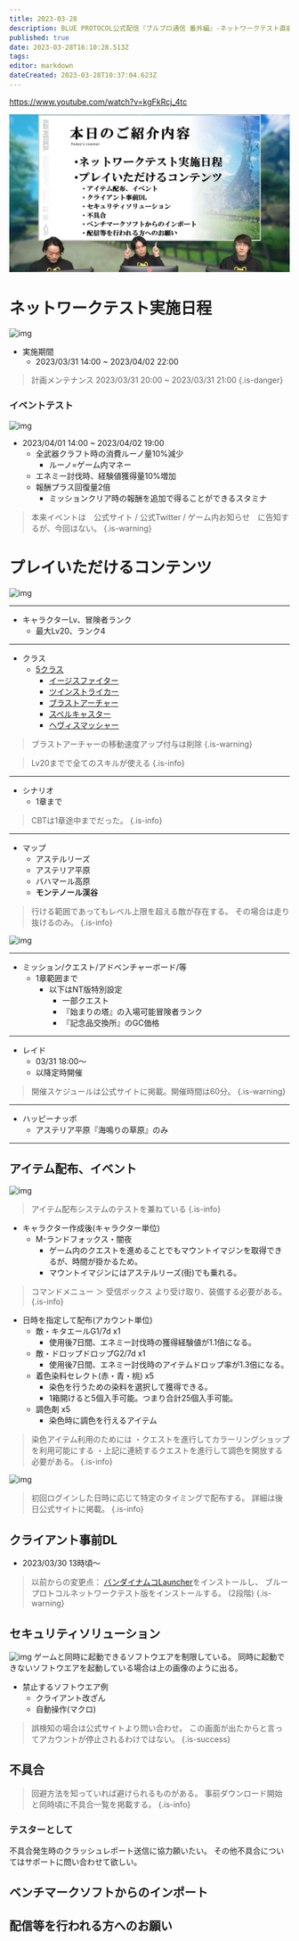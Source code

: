 ```yaml
---
title: 2023-03-28
description: BLUE PROTOCOL公式配信『ブルプロ通信 番外編』-ネットワークテスト直前配信-
published: true
date: 2023-03-28T16:10:28.513Z
tags: 
editor: markdown
dateCreated: 2023-03-28T10:37:04.623Z
---
```


https://www.youtube.com/watch?v=kgFkRcj_4tc

![blue_protocol公式配信『ブルプロ通信_番外編』-ネットワークテスト直前配信-_11-12_screenshot.png](/blue_protocol公式配信『ブルプロ通信_番外編』-ネットワークテスト直前配信-_11-12_screenshot.png)

# ネットワークテスト実施日程
![img](https://pbs.twimg.com/media/FsTWf5zaYAEciHm?format=jpg&name=small)
+ 実施期間
	+ 2023/03/31 14:00 ~ 2023/04/02 22:00
> 計画メンテナンス
> 2023/03/31 20:00 ~ 2023/03/31 21:00
{.is-danger}

### イベントテスト
![img](https://pbs.twimg.com/media/FsTe-9naMAAPl76?format=jpg&name=small)
+ 2023/04/01 14:00 ~ 2023/04/02 19:00
	+ 全武器クラフト時の消費ルーノ量10%減少
  		+ ルーノ=ゲーム内マネー
  + エネミー討伐時、経験値獲得量10%増加
  + 報酬プラス回復量2倍
  	+ ミッションクリア時の報酬を追加で得ることができるスタミナ
> 本来イベントは　公式サイト / 公式Twitter / ゲーム内お知らせ　に告知するが、今回はない。
{.is-warning}


# プレイいただけるコンテンツ
![img](https://pbs.twimg.com/media/FsTW9TaakAAgMbO?format=png&name=small)

---

+ キャラクターLv、冒険者ランク
  + 最大Lv20、ランク4

---


+ クラス
  + [5クラス](/クラス/)
    + [イージスファイター](/クラス/イージスファイター)
    + [ツインストライカー](/クラス/ツインストライカー)
    + [ブラストアーチャー](/クラス/ブラストアーチャー)
    + [スペルキャスター](/クラス/スペルキャスター)
    + [ヘヴィスマッシャー](/クラス/ヘヴィスマッシャー)
> ブラストアーチャーの移動速度アップ付与は削除
{.is-warning}

> Lv20までで全てのスキルが使える
{.is-info}

---

+ シナリオ
  + 1章まで
> CBTは1章途中までだった。
{.is-info}

---

+ マップ
  + アステルリーズ
  + アステリア平原
  + バハマール高原
  + **モンテノール渓谷**
> 行ける範囲であってもレベル上限を超える敵が存在する。
> その場合は走り抜けるのみ。
{.is-info}

![img](https://pbs.twimg.com/media/FsTbxzJaYAQ5bQ_?format=jpg&name=small)

---

+ ミッション/クエスト/アドベンチャーボード/等
  + 1章範囲まで
    + 以下はNT版特別設定
      + 一部クエスト
      + 『始まりの塔』の入場可能冒険者ランク
      + 『記念品交換所』のGC価格

---

+ レイド
  + 03/31 18:00～
  + 以降定時開催
>   開催スケジュールは公式サイトに掲載。開催時間は60分。
{.is-warning}

---

+ ハッピーナッポ
  + アステリア平原『海鳴りの草原』のみ

---

## アイテム配布、イベント
![img](https://pbs.twimg.com/media/FsTdx75aIAEO1FO?format=jpg&name=small)

> アイテム配布システムのテストを兼ねている
{.is-info}

+ キャラクター作成後(キャラクター単位)
	+ M-ランドフォックス・闇夜
		+ ゲーム内のクエストを進めることでもマウントイマジンを取得できるが、時間が掛かるため。
		+ マウントイマジンにはアステルリーズ(街)でも乗れる。
> コマンドメニュー ＞ 受信ボックス より受け取り、装備する必要がある。
{.is-info}

+ 日時を指定して配布(アカウント単位)
	+ 敵・キタエールG1/7d x1
 		+ 使用後7日間、エネミー討伐時の獲得経験値が1.1倍になる。
	+ 敵・ドロップドロップG2/7d x1
 		+ 使用後7日間、エネミー討伐時のアイテムドロップ率が1.3倍になる。
	+ 着色染料セレクト(赤・青・桃) x5
 		+ 染色を行うための染料を選択して獲得できる。
 		+ 1箱開けると5個入手可能。つまり合計25個入手可能。
	+ 調色剤 x5
		+ 染色時に調色を行えるアイテム

> 染色アイテム利用のためには
> ・クエストを進行してカラーリングショップを利用可能にする
> ・上記に連続するクエストを進行して調色を開放する
> 必要がある。
{.is-info}

![img](https://pbs.twimg.com/media/FsTexHeaQAA3qeP?format=jpg&name=small)
> 初回ログインした日時に応じて特定のタイミングで配布する。
> 詳細は後日公式サイトに掲載。
{.is-info}




## クライアント事前DL
+ 2023/03/30 13時頃～
> 以前からの変更点：
> [バンダイナムコLauncher](https://object-bnolauncher-ct.bandainamco-ol.jp/html/download/index.html)をインストールし、
> ブループロトコルネットワークテスト版をインストールする。
(2段階)
{.is-warning}

## セキュリティソリューション
![img](https://pbs.twimg.com/media/FsTgHfKagAEmQqZ?format=jpg&name=small)
ゲームと同時に起動できるソフトウエアを制限している。
同時に起動できないソフトウエアを起動している場合は上の画像のように出る。

+ 禁止するソフトウエア例
	+ クライアント改ざん
	+ 自動操作(マクロ)

> 誤検知の場合は公式サイトより問い合わせ。
> この画面が出たからと言ってアカウントが停止されるわけではない。
{.is-success}

## 不具合
> 回避方法を知っていれば避けられるものがある。
> 事前ダウンロード開始と同時頃に不具合一覧を掲載する。
{.is-info}

### テスターとして
不具合発生時のクラッシュレポート送信に協力願いたい。
その他不具合についてはサポートに問い合わせて欲しい。

## ベンチマークソフトからのインポート


## 配信等を行われる方へのお願い